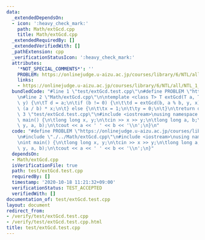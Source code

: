 ```yaml
---
data:
  _extendedDependsOn:
  - icon: ':heavy_check_mark:'
    path: Math/extGcd.cpp
    title: Math/extGcd.cpp
  _extendedRequiredBy: []
  _extendedVerifiedWith: []
  _pathExtension: cpp
  _verificationStatusIcon: ':heavy_check_mark:'
  attributes:
    '*NOT_SPECIAL_COMMENTS*': ''
    PROBLEM: https://onlinejudge.u-aizu.ac.jp/courses/library/6/NTL/all/NTL_1_E
    links:
    - https://onlinejudge.u-aizu.ac.jp/courses/library/6/NTL/all/NTL_1_E
  bundledCode: "#line 1 \"test/extGcd.test.cpp\"\n#define PROBLEM \"https://onlinejudge.u-aizu.ac.jp/courses/library/6/NTL/all/NTL_1_E\"\
    \n#line 2 \"Math/extGcd.cpp\"\n\ntemplate <class T> T extGcd(T a, T b, T& x, T&\
    \ y) {\n\tT d = a;\n\tif (b != 0) {\n\t\td = extGcd(b, a % b, y, x);\n\t\ty -=\
    \ (a / b) * x;\n\t} else {\n\t\tx = 1;\n\t\ty = 0;\n\t}\n\treturn d;\n}\n#line\
    \ 3 \"test/extGcd.test.cpp\"\n#include <iostream>\nusing namespace std;\n\nint\
    \ main() {\n\tlong long x, y;\n\tcin >> x >> y;\n\tlong long a, b;\n\textGcd(x,\
    \ y, a, b);\n\tcout << a << ' ' << b << '\\n';\n}\n"
  code: "#define PROBLEM \"https://onlinejudge.u-aizu.ac.jp/courses/library/6/NTL/all/NTL_1_E\"\
    \n#include \"./../Math/extGcd.cpp\"\n#include <iostream>\nusing namespace std;\n\
    \nint main() {\n\tlong long x, y;\n\tcin >> x >> y;\n\tlong long a, b;\n\textGcd(x,\
    \ y, a, b);\n\tcout << a << ' ' << b << '\\n';\n}"
  dependsOn:
  - Math/extGcd.cpp
  isVerificationFile: true
  path: test/extGcd.test.cpp
  requiredBy: []
  timestamp: '2020-10-18 11:21:32+09:00'
  verificationStatus: TEST_ACCEPTED
  verifiedWith: []
documentation_of: test/extGcd.test.cpp
layout: document
redirect_from:
- /verify/test/extGcd.test.cpp
- /verify/test/extGcd.test.cpp.html
title: test/extGcd.test.cpp
---
```

